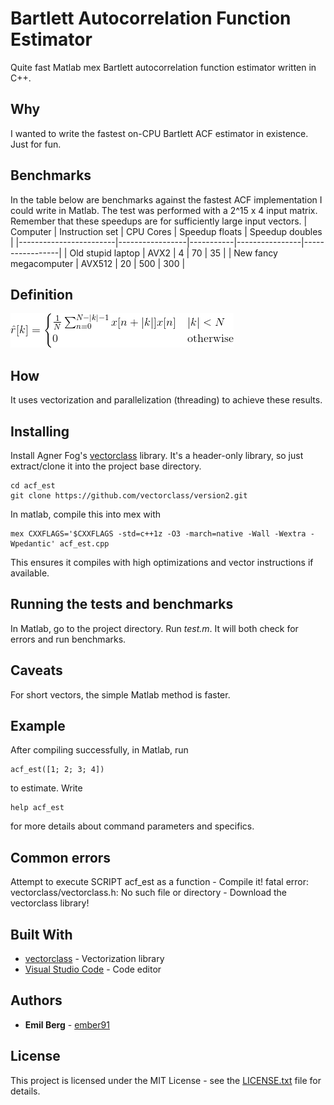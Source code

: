 # Bartlett Autocorrelation Function Estimator

Quite fast Matlab mex Bartlett autocorrelation function estimator written in C++.

## Why

I wanted to write the fastest on-CPU Bartlett ACF estimator in existence. Just for fun. 

## Benchmarks

In the table below are benchmarks against the fastest ACF implementation I could write in Matlab. The test was performed with a 2^15 x 4 input matrix. Remember that these speedups are for sufficiently large input vectors. 
| Computer               | Instruction set | CPU Cores | Speedup floats | Speedup doubles |
|------------------------|-----------------|-----------|----------------|-----------------|
| Old stupid laptop      | AVX2            | 4         | 70             | 35              |
| New fancy megacomputer | AVX512          | 20        | 500            | 300             |

## Definition

![Bartlett estimation formula](definition.png)

## How

It uses vectorization and parallelization (threading) to achieve these results.

## Installing

Install Agner Fog's [vectorclass](https://github.com/vectorclass) library. It's a header-only library, so just extract/clone it into the project base directory.
```
cd acf_est
git clone https://github.com/vectorclass/version2.git
```
In matlab, compile this into mex with
```
mex CXXFLAGS='$CXXFLAGS -std=c++1z -O3 -march=native -Wall -Wextra -Wpedantic' acf_est.cpp
```
This ensures it compiles with high optimizations and vector instructions if available.

## Running the tests and benchmarks

In Matlab, go to the project directory. Run *test.m*. It will both check for errors and run benchmarks.

## Caveats

For short vectors, the simple Matlab method is faster.

## Example

After compiling successfully, in Matlab, run
```
acf_est([1; 2; 3; 4])
```
to estimate. Write
```
help acf_est
```
for more details about command parameters and specifics.

## Common errors

Attempt to execute SCRIPT acf_est as a function - Compile it!
fatal error: vectorclass/vectorclass.h: No such file or directory - Download the vectorclass library!

## Built With

* [vectorclass](https://github.com/vectorclass/version2) - Vectorization library
* [Visual Studio Code](https://code.visualstudio.com/) - Code editor

## Authors

* **Emil Berg** - [ember91](https://github.com/ember91)

## License

This project is licensed under the MIT License - see the [LICENSE.txt](LICENSE.txt) file for details.
